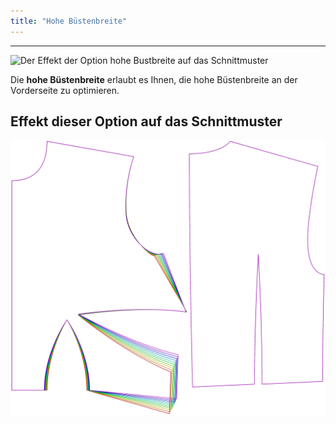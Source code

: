 ```yaml
---
title: "Hohe Büstenbreite"
---
```


---

![Der Effekt der Option hohe Bustbreite auf das Schnittmuster](sample.png)

Die **hohe Büstenbreite** erlaubt es Ihnen, die hohe Büstenbreite an der Vorderseite zu optimieren.

## Effekt dieser Option auf das Schnittmuster

![Dieses Bild zeigt den Effekt dieser Option, indem es mehrere Varianten überlagert, die einen anderen Wert für diese Option haben](bella_highbustwidth_sample.svg "Effekt dieser Option auf das Schnittmuster")

